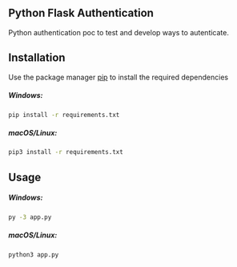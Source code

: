 ## Python Flask Authentication

Python authentication poc to test and develop ways to autenticate.

## Installation

Use the package manager [pip](https://pip.pypa.io/en/stable/) to install the required dependencies

##### Windows:
```zsh
pip install -r requirements.txt 
```

##### macOS/Linux:
```zsh
pip3 install -r requirements.txt
```

## Usage

##### Windows:
```zsh
py -3 app.py
```
##### macOS/Linux:
```zsh
python3 app.py
```
